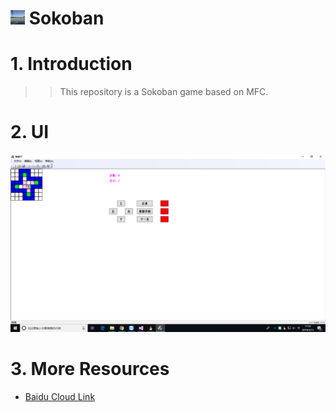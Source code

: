[<img height="23" src="https://github.com/lh9171338/Outline/blob/master/icon.jpg"/>](https://github.com/lh9171338/Outline) Sokoban
===

# 1. Introduction
>>This repository is a Sokoban game based on MFC.

# 2. UI
![image](https://github.com/lh9171338/MFC/blob/Sokoban/UI.png)

# 3. More Resources
 - [Baidu Cloud Link](https://pan.baidu.com/s/1FYlLz-fQTbl7fiXLtHaM6g)

